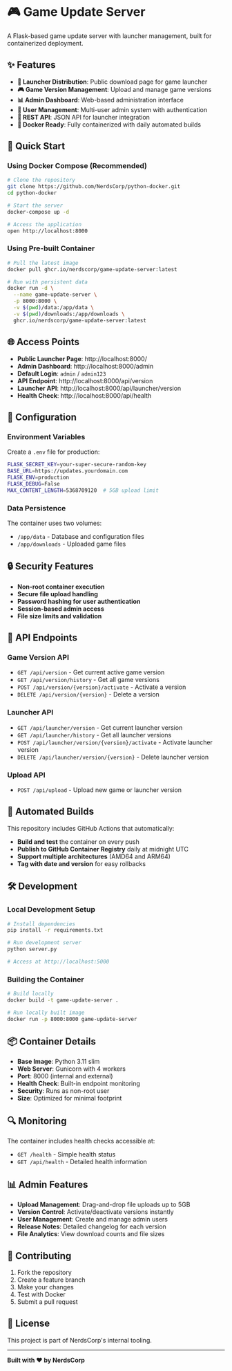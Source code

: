 # 🎮 Game Update Server

A Flask-based game update server with launcher management, built for containerized deployment.

## ✨ Features

- **🚀 Launcher Distribution**: Public download page for game launcher
- **🎮 Game Version Management**: Upload and manage game versions
- **📊 Admin Dashboard**: Web-based administration interface
- **🔐 User Management**: Multi-user admin system with authentication
- **📡 REST API**: JSON API for launcher integration
- **🐳 Docker Ready**: Fully containerized with daily automated builds

## 🚀 Quick Start

### Using Docker Compose (Recommended)

```bash
# Clone the repository
git clone https://github.com/NerdsCorp/python-docker.git
cd python-docker

# Start the server
docker-compose up -d

# Access the application
open http://localhost:8000
```

### Using Pre-built Container

```bash
# Pull the latest image
docker pull ghcr.io/nerdscorp/game-update-server:latest

# Run with persistent data
docker run -d \
  --name game-update-server \
  -p 8000:8000 \
  -v $(pwd)/data:/app/data \
  -v $(pwd)/downloads:/app/downloads \
  ghcr.io/nerdscorp/game-update-server:latest
```

## 🌐 Access Points

- **Public Launcher Page**: http://localhost:8000/
- **Admin Dashboard**: http://localhost:8000/admin
- **Default Login**: `admin` / `admin123`
- **API Endpoint**: http://localhost:8000/api/version
- **Launcher API**: http://localhost:8000/api/launcher/version
- **Health Check**: http://localhost:8000/api/health

## 🔧 Configuration

### Environment Variables

Create a `.env` file for production:

```bash
FLASK_SECRET_KEY=your-super-secure-random-key
BASE_URL=https://updates.yourdomain.com
FLASK_ENV=production
FLASK_DEBUG=False
MAX_CONTENT_LENGTH=5368709120  # 5GB upload limit
```

### Data Persistence

The container uses two volumes:
- `/app/data` - Database and configuration files
- `/app/downloads` - Uploaded game files

## 🔒 Security Features

- **Non-root container execution**
- **Secure file upload handling**
- **Password hashing for user authentication**
- **Session-based admin access**
- **File size limits and validation**

## 📡 API Endpoints

### Game Version API
- `GET /api/version` - Get current active game version
- `GET /api/version/history` - Get all game versions
- `POST /api/version/{version}/activate` - Activate a version
- `DELETE /api/version/{version}` - Delete a version

### Launcher API
- `GET /api/launcher/version` - Get current launcher version
- `GET /api/launcher/history` - Get all launcher versions
- `POST /api/launcher/version/{version}/activate` - Activate launcher version
- `DELETE /api/launcher/version/{version}` - Delete launcher version

### Upload API
- `POST /api/upload` - Upload new game or launcher version

## 🔄 Automated Builds

This repository includes GitHub Actions that automatically:
- **Build and test** the container on every push
- **Publish to GitHub Container Registry** daily at midnight UTC
- **Support multiple architectures** (AMD64 and ARM64)
- **Tag with date and version** for easy rollbacks

## 🛠️ Development

### Local Development Setup

```bash
# Install dependencies
pip install -r requirements.txt

# Run development server
python server.py

# Access at http://localhost:5000
```

### Building the Container

```bash
# Build locally
docker build -t game-update-server .

# Run locally built image
docker run -p 8000:8000 game-update-server
```

## 📦 Container Details

- **Base Image**: Python 3.11 slim
- **Web Server**: Gunicorn with 4 workers
- **Port**: 8000 (internal and external)
- **Health Check**: Built-in endpoint monitoring
- **Security**: Runs as non-root user
- **Size**: Optimized for minimal footprint

## 🔍 Monitoring

The container includes health checks accessible at:
- `GET /health` - Simple health status
- `GET /api/health` - Detailed health information

## 📊 Admin Features

- **Upload Management**: Drag-and-drop file uploads up to 5GB
- **Version Control**: Activate/deactivate versions instantly
- **User Management**: Create and manage admin users
- **Release Notes**: Detailed changelog for each version
- **File Analytics**: View download counts and file sizes

## 🤝 Contributing

1. Fork the repository
2. Create a feature branch
3. Make your changes
4. Test with Docker
5. Submit a pull request

## 📄 License

This project is part of NerdsCorp's internal tooling.

---

**Built with ❤️ by NerdsCorp**
